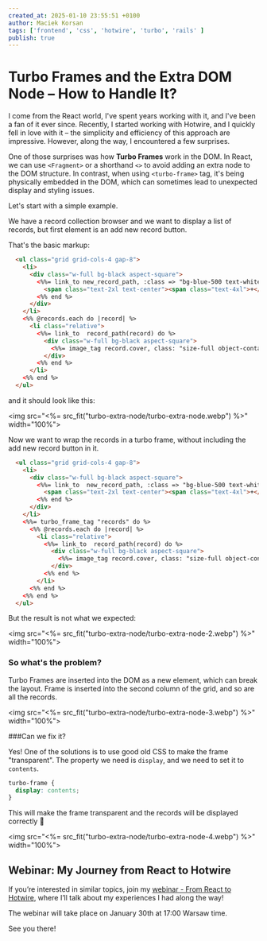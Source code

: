 ```yaml
---
created_at: 2025-01-10 23:55:51 +0100
author: Maciek Korsan
tags: ['frontend', 'css', 'hotwire', 'turbo', 'rails' ] 
publish: true
---
```


# Turbo Frames and the Extra DOM Node – How to Handle It?

I come from the React world, I've spent years working with it, and I've been a fan of it ever since. Recently, I started working with Hotwire, and  I quickly fell in love with it – the simplicity and efficiency of this approach are impressive. However, along the way, I encountered a few surprises.  

One of those surprises was how **Turbo Frames** work in the DOM. In React, we can use `<Fragment>` or a shorthand `<>` to avoid adding an extra node to the DOM structure. In contrast, when using `<turbo-frame>` tag, it's being physically embedded in the DOM, which can sometimes lead to unexpected display and styling issues.  

<!-- more -->

Let's start with a simple example.

We have a record collection browser and we want to display a list of records, but first element is an add new record button.

That's the basic markup:

```html
  <ul class="grid grid-cols-4 gap-8">
    <li>
      <div class="w-full bg-black aspect-square">
        <%%= link_to new_record_path, :class => "bg-blue-500 text-white px-2 py-1 rounded-md size-full flex items-center justify-center" do %>
          <span class="text-2xl text-center"><span class="text-4xl">+</span><br/> New Record</span>
        <%% end %>
      </div>
    </li>
    <%% @records.each do |record| %>
      <li class="relative">
        <%%= link_to  record_path(record) do %>
          <div class="w-full bg-black aspect-square">
            <%%= image_tag record.cover, class: "size-full object-contain" if record.cover.present? %>
          </div>
        <%% end %>
      </li>
    <%% end %>
  </ul>
```

and it should look like this:

<img src="<%= src_fit("turbo-extra-node/turbo-extra-node.webp") %>" width="100%">

Now we want to wrap the records in a turbo frame, without including the add new record button in it.


```html
  <ul class="grid grid-cols-4 gap-8">
    <li>
      <div class="w-full bg-black aspect-square">
        <%%= link_to  new_record_path, :class => "bg-blue-500 text-white px-2 py-1 rounded-md size-full flex items-center justify-center" do %>
          <span class="text-2xl text-center"><span class="text-4xl">+</span><br/> New Record</span>
        <%% end %>
      </div>
    </li>
    <%%= turbo_frame_tag "records" do %>
      <%% @records.each do |record| %>
        <li class="relative">
          <%%= link_to  record_path(record) do %>
            <div class="w-full bg-black aspect-square">
              <%%= image_tag record.cover, class: "size-full object-contain" if record.cover.present? %>
            </div>
          <%% end %>
        </li>
      <%% end %>
    <%% end %>
  </ul>
```

But the result is not what we expected:

<img src="<%= src_fit("turbo-extra-node/turbo-extra-node-2.webp") %>" width="100%">

### So what's the problem?

Turbo Frames are inserted into the DOM as a new element, which can break the layout. Frame is inserted into the second column of the grid, and so are all the records.

<img src="<%= src_fit("turbo-extra-node/turbo-extra-node-3.webp") %>" width="100%">

###Can we fix it? 

Yes! One of the solutions is to use good old CSS to make the frame "transparent". The property we need is `display`, and we need to set it to `contents`. 

```css
turbo-frame {
  display: contents;
}
```

This will make the frame transparent and the records will be displayed correctly 🎉

<img src="<%= src_fit("turbo-extra-node/turbo-extra-node-4.webp") %>" width="100%">

## Webinar: My Journey from React to Hotwire

If you’re interested in similar topics, join my [webinar - From React to Hotwire](https://arkency.com/webinars/from-react-to-hotwire), where I’ll talk about my experiences I had along the way! 

The webinar will take place on January 30th at 17:00 Warsaw time.

See you there!




